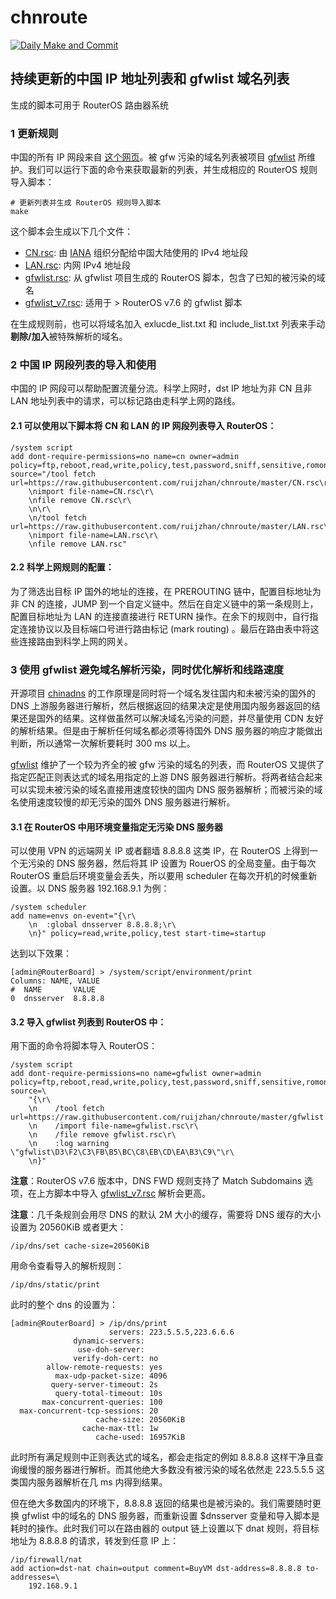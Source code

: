 # chnroute

[![Daily Make and Commit](https://github.com/ruijzhan/chnroute/actions/workflows/main.yaml/badge.svg)](https://github.com/ruijzhan/chnroute/actions/workflows/main.yaml)

## 持续更新的中国 IP 地址列表和 gfwlist 域名列表

生成的脚本可用于 RouterOS 路由器系统

### 1 更新规则

中国的所有 IP 网段来自 [这个网页](http://www.iwik.org/ipcountry/mikrotik/CN)。被 gfw 污染的域名列表被项目 [gfwlist](https://github.com/gfwlist/gfwlist) 所维护。我们可以运行下面的命令来获取最新的列表，并生成相应的 RouterOS 规则导入脚本：

```shell
# 更新列表并生成 RouterOS 规则导入脚本
make
```

这个脚本会生成以下几个文件：

- [CN.rsc](./CN.rsc): 由 [IANA](https://www.iana.org/) 组织分配给中国大陆使用的 IPv4 地址段
- [LAN.rsc](./LAN.rsc): 内网 IPv4 地址段
- [gfwlist.rsc](./gfwlist.rsc): 从 gfwlist 项目生成的 RouterOS 脚本，包含了已知的被污染的域名
- [gfwlist_v7.rsc](./gfwlist_v7.rsc): 适用于 > RouterOS v7.6 的 gfwlist 脚本

在生成规则前，也可以将域名加入 exlucde_list.txt 和 include_list.txt 列表来手动**剔除/加入**被特殊解析的域名。

### 2 中国 IP 网段列表的导入和使用

中国的 IP 网段可以帮助配置流量分流。科学上网时，dst IP 地址为非 CN 且非 LAN 地址列表中的请求，可以标记路由走科学上网的路线。

#### 2.1 可以使用以下脚本将 CN 和 LAN 的 IP 网段列表导入 RouterOS：

```
/system script
add dont-require-permissions=no name=cn owner=admin policy=ftp,reboot,read,write,policy,test,password,sniff,sensitive,romon source="/tool fetch url=https://raw.githubusercontent.com/ruijzhan/chnroute/master/CN.rsc\r\
    \nimport file-name=CN.rsc\r\
    \nfile remove CN.rsc\r\
    \n\r\
    \n/tool fetch url=https://raw.githubusercontent.com/ruijzhan/chnroute/master/LAN.rsc\r\
    \nimport file-name=LAN.rsc\r\
    \nfile remove LAN.rsc"
```

#### 2.2 科学上网规则的配置：

为了筛选出目标 IP 国外的地址的连接，在 PREROUTING 链中，配置目标地址为非 CN 的连接，JUMP 到一个自定义链中。然后在自定义链中的第一条规则上，配置目标地址为 LAN 的连接直接进行 RETURN 操作。在余下的规则中，自行指定连接协议以及目标端口号进行路由标记 (mark routing) 。最后在路由表中将这些连接路由到科学上网的网关。

### 3 使用 gfwlist 避免域名解析污染，同时优化解析和线路速度

开源项目 [chinadns](https://github.com/shadowsocks/ChinaDNS) 的工作原理是同时将一个域名发往国内和未被污染的国外的 DNS 上游服务器进行解析，然后根据返回的结果决定是使用国内服务器返回的结果还是国外的结果。这样做虽然可以解决域名污染的问题，并尽量使用 CDN 友好的解析结果。但是由于解析任何域名都必须等待国外 DNS 服务器的响应才能做出判断，所以通常一次解析要耗时 300 ms 以上。

[gfwlist](https://github.com/gfwlist/gfwlist) 维护了一个较为齐全的被 gfw 污染的域名的列表，而 RouterOS 又提供了指定匹配正则表达式的域名用指定的上游 DNS 服务器进行解析。将两者结合起来可以实现未被污染的域名直接用速度较快的国内 DNS 服务器解析；而被污染的域名使用速度较慢的却无污染的国外 DNS 服务器进行解析。

#### 3.1 在 RouterOS 中用环境变量指定无污染 DNS 服务器

可以使用 VPN 的远端网关 IP 或者翻墙 8.8.8.8 这类 IP，在 RouterOS 上得到一个无污染的 DNS 服务器，然后将其 IP 设置为 RouerOS 的全局变量。由于每次 RouterOS 重启后环境变量会丢失，所以要用 scheduler 在每次开机的时候重新设置。以 DNS 服务器 192.168.9.1 为例：

```
/system scheduler
add name=envs on-event="{\r\
    \n  :global dnsserver 8.8.8.8;\r\
    \n}" policy=read,write,policy,test start-time=startup

```

达到以下效果：

```shell
[admin@RouterBoard] > /system/script/environment/print 
Columns: NAME, VALUE
#  NAME       VALUE       
0  dnsserver  8.8.8.8

```

#### 3.2 导入 gfwlist 列表到 RouterOS 中：

用下面的命令将脚本导入 RouterOS：

```
/system script
add dont-require-permissions=no name=gfwlist owner=admin policy=ftp,reboot,read,write,policy,test,password,sniff,sensitive,romon source=\
    "{\r\
    \n    /tool fetch url=https://raw.githubusercontent.com/ruijzhan/chnroute/master/gfwlist.rsc\r\
    \n    /import file-name=gfwlist.rsc\r\
    \n    /file remove gfwlist.rsc\r\
    \n    :log warning \"gfwlist\D3\F2\C3\FB\B5\BC\C8\EB\CD\EA\B3\C9\"\r\
    \n}"
```

**注意**：RouterOS v7.6 版本中，DNS FWD 规则支持了 Match Subdomains 选项，在上方脚本中导入 [gfwlist_v7.rsc](./gfwlist_v7.rsc) 解析会更高。

**注意**：几千条规则会用尽 DNS 的默认 2M 大小的缓存，需要将 DNS 缓存的大小设置为 20560KiB 或者更大：

```
/ip/dns/set cache-size=20560KiB
```

用命令查看导入的解析规则：

```
/ip/dns/static/print
```


此时的整个 dns 的设置为：

```
[admin@RouterBoard] > /ip/dns/print 
                      servers: 223.5.5.5,223.6.6.6
              dynamic-servers: 
               use-doh-server: 
              verify-doh-cert: no
        allow-remote-requests: yes
          max-udp-packet-size: 4096
         query-server-timeout: 2s
          query-total-timeout: 10s
       max-concurrent-queries: 100
  max-concurrent-tcp-sessions: 20
                   cache-size: 20560KiB
                cache-max-ttl: 1w
                   cache-used: 16957KiB

```

此时所有满足规则中正则表达式的域名，都会走指定的例如 8.8.8.8 这样干净且查询缓慢的服务器进行解析。而其他绝大多数没有被污染的域名依然走 223.5.5.5 这类国内服务器解析在几 ms 内得到结果。

但在绝大多数国内的环境下，8.8.8.8 返回的结果也是被污染的。我们需要随时更换 gfwlist 中的域名的 DNS 服务器，而重新设置 $dnsserver 变量和导入脚本是耗时的操作。此时我们可以在路由器的 output 链上设置以下 dnat 规则，将目标地址为 8.8.8.8 的请求，转发到任意 IP 上：

```
/ip/firewall/nat
add action=dst-nat chain=output comment=BuyVM dst-address=8.8.8.8 to-addresses=\
    192.168.9.1
```

